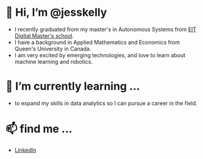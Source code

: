 # 👋 Hi, I’m @jesskelly
- I recently graduated from my master's in Autonomous Systems from [EIT Digital Master's school](https://masterschool.eitdigital.eu/). 
- I have a background in Applied Mathematics and Economics from Queen's University in Canada. 
- I am very excited by emerging technologies, and love to learn about machine learning and robotics. 
# 🌱 I’m currently learning ...
- to expand my skills in data analytics so I can pursue a career in the field. 
# 📫 find me ...
- [LinkedIn](www.linkedin.com/in/jessica-kelly-a15b84113)
<!---
jesskelly/jesskelly is a ✨ special ✨ repository because its `README.md` (this file) appears on your GitHub profile.
You can click the Preview link to take a look at your changes.
--->
